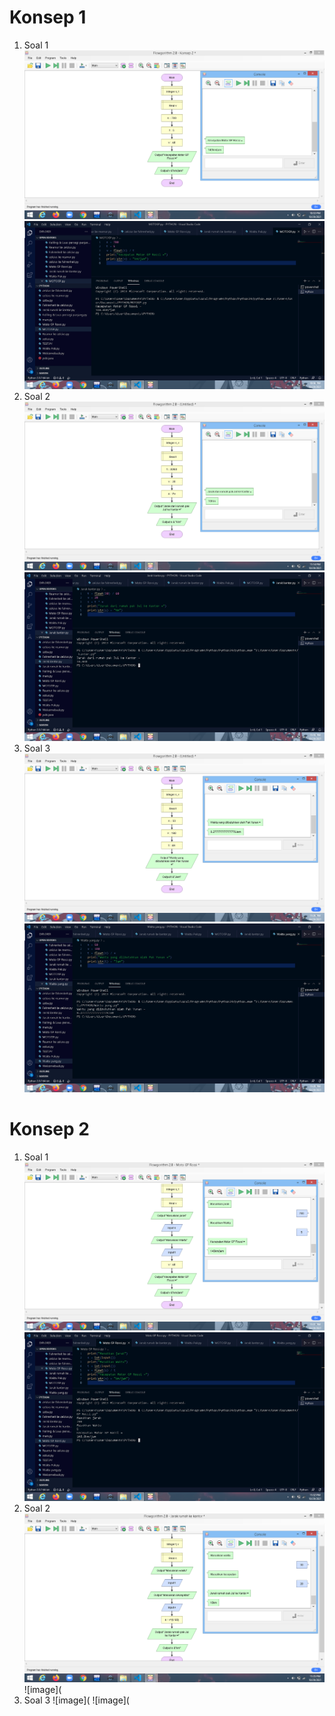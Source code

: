 # Konsep 1
1. Soal 1
![image](https://github.com/IsmedQalyubi/7.Tugas-Individu/blob/main/Screenshot%20(113).png) 
![image](https://github.com/IsmedQalyubi/7.Tugas-Individu/blob/main/Screenshot%20(114).png)
2. Soal 2
![image](https://github.com/IsmedQalyubi/7.Tugas-Individu/blob/main/Screenshot%20(115).png) 
![image](https://github.com/IsmedQalyubi/7.Tugas-Individu/blob/main/Screenshot%20(116).png) 
3. Soal 3
![image](https://github.com/IsmedQalyubi/7.Tugas-Individu/blob/main/Screenshot%20(117).png) 
![image](https://github.com/IsmedQalyubi/7.Tugas-Individu/blob/main/Screenshot%20(118).png) 
# Konsep 2
1. Soal 1
![image](https://github.com/IsmedQalyubi/7.Tugas-Individu/blob/main/Screenshot%20(119).png) 
![image](https://github.com/IsmedQalyubi/7.Tugas-Individu/blob/main/Screenshot%20(120).png) 
2. Soal 2
![image](https://github.com/IsmedQalyubi/7.Tugas-Individu/blob/main/Screenshot%20(121).png) 
![image]( 
3. Soal 3
![image](
![image](

